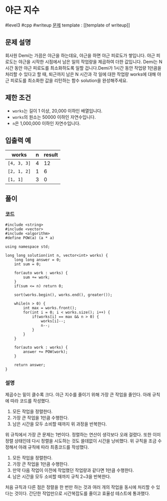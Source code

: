 # 야근 지수

#level3 #cpp #writeup
[문제](https://school.programmers.co.kr/learn/courses/30/lessons/12927)
template : [[template of writeup]]

## 문제 설명

회사원 Demi는 가끔은 야근을 하는데요, 야근을 하면 야근 피로도가 쌓입니다. 야근 피로도는 야근을 시작한 시점에서 남은 일의 작업량을 제곱하여 더한 값입니다. Demi는 N시간 동안 야근 피로도를 최소화하도록 일할 겁니다.Demi가 1시간 동안 작업량 1만큼을 처리할 수 있다고 할 때, 퇴근까지 남은 N 시간과 각 일에 대한 작업량 works에 대해 야근 피로도를 최소화한 값을 리턴하는 함수 solution을 완성해주세요.

## 제한 조건

- `works`는 길이 1 이상, 20,000 이하인 배열입니다.
- `works`의 원소는 50000 이하인 자연수입니다.
- `n`은 1,000,000 이하인 자연수입니다.

## 입출력 예

| works       | n   | result |
| ----------- | --- | ------ |
| `[4, 3, 3]` | 4   | 12     |
| `[2, 1, 2]` | 1   | 6      |
| `[1, 1]`    | 3   | 0      |

## 풀이

### 코드

```
#include <string>
#include <vector>
#include <algorithm>
#define POW(a) (a * a)

using namespace std;

long long solution(int n, vector<int> works) {
    long long answer = 0;
    int sum = 0;
    
    for(auto work : works) {
        sum += work;
    }
    if(sum <= n) return 0;
    
    sort(works.begin(), works.end(), greater());
    
    while(n > 0) {
        int max = works.front();
        for(int i = 0; i < works.size(); i++) {
            if(works[i] == max && n > 0) {
                works[i]--;
                n--;
            }
        }
    }
    
    for(auto work : works) {
        answer += POW(work);
    }
    
    return answer;
}
```

### 설명

제곱수는 밑이 클수록 크다. 야근 지수를 줄이기 위해 가장 큰 작업을 줄인다. 아래 규칙에 따라 코드를 작성했다.

1. 모든 작업을 정렬한다.
2. 가장 큰 작업을 1만큼 수행한다.
3. 남은 시간을 모두 소비할 때까지 위 과정을 반복한다.

위 규칙에서 가장 큰 문제는 1번이다. 정렬하는 연산이 생각보다 오래 걸렸다. 또한 이미 정렬 상태인데 다시 정렬을 시도하는 것도 쓸데없이 시간을 낭비했다. 위 규칙을 조금 수정해서 아래 규칙에 따라 최종코드를 작성했다.

1. 모든 작업을 정렬한다.
2. 가장 큰 작업을 1만큼 수행한다.
3. 만약 다음 작업이 이전에 작업했던 작업량과 같다면 1만큼 수행한다.
4. 남은 시간을 모두 소비할 때까지 규칙 2~3을 반복한다.

처음 규칙과 다른 점은 정렬을 한 번만 하는 것과 여러 개의 작업을 동시에 처리할 수 있다는 것이다. 간단한 작업만으로 시간복잡도를 줄이고 효율성 테스트에 통과했다.
